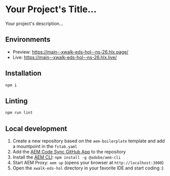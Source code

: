 # Your Project's Title...
Your project's description...

## Environments
- Preview: https://main--xwalk-eds-hol--ns-26.hlx.page/
- Live: https://main--xwalk-eds-hol--ns-26.hlx.live/

## Installation

```sh
npm i
```

## Linting

```sh
npm run lint
```

## Local development

1. Create a new repository based on the `aem-boilerplate` template and add a mountpoint in the `fstab.yaml`
1. Add the [AEM Code Sync GitHub App](https://github.com/apps/aem-code-sync) to the repository
1. Install the [AEM CLI](https://github.com/adobe/helix-cli): `npm install -g @adobe/aem-cli`
1. Start AEM Proxy: `aem up` (opens your browser at `http://localhost:3000`)
1. Open the `xwalk-eds-hol` directory in your favorite IDE and start coding :)
